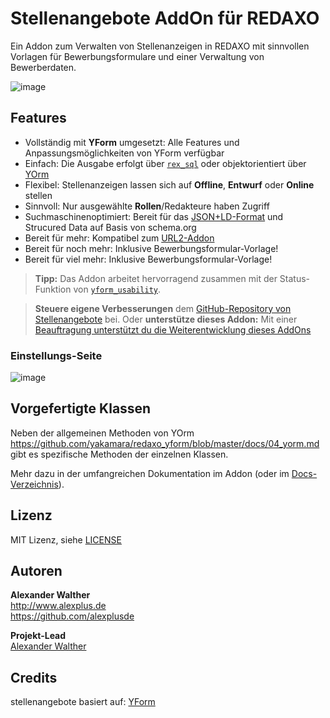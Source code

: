 # Stellenangebote AddOn für REDAXO

Ein Addon zum Verwalten von Stellenanzeigen in REDAXO mit sinnvollen Vorlagen für Bewerbungsformulare und einer Verwaltung von Bewerberdaten.

![image](https://user-images.githubusercontent.com/3855487/200197512-f31175b3-7f9f-4a02-8913-5acb51046c52.png)

## Features

* Vollständig mit **YForm** umgesetzt: Alle Features und Anpassungsmöglichkeiten von YForm verfügbar
* Einfach: Die Ausgabe erfolgt über [`rex_sql`](https://redaxo.org/doku/master/datenbank-queries) oder objektorientiert über [YOrm](https://github.com/yakamara/redaxo_yform_docs/blob/master/de_de/yorm.md)
* Flexibel: Stellenanzeigen lassen sich auf **Offline**, **Entwurf** oder **Online** stellen
* Sinnvoll: Nur ausgewählte **Rollen**/Redakteure haben Zugriff
* Suchmaschinenoptimiert: Bereit für das [JSON+LD-Format](https://jsonld.com/question-and-answer/) und Strucured Data auf Basis von schema.org
* Bereit für mehr: Kompatibel zum [URL2-Addon](https://github.com/tbaddade/redaxo_url)
* Bereit für noch mehr: Inklusive Bewerbungsformular-Vorlage!
* Bereit für viel mehr: Inklusive Bewerbungsformular-Vorlage!

> **Tipp:** Das Addon arbeitet hervorragend zusammen mit der Status-Funktion von [`yform_usability`](https://github.com/FriendsOfREDAXO/yform_usability/).

> **Steuere eigene Verbesserungen** dem [GitHub-Repository von Stellenangebote](https://github.com/alexplusde/stellenangebote) bei. Oder **unterstütze dieses Addon:** Mit einer [Beauftragung unterstützt du die Weiterentwicklung dieses AddOns](https://github.com/sponsors/alexplusde)

### Einstellungs-Seite

![image](https://user-images.githubusercontent.com/3855487/200197207-f962bdc0-89c2-44b7-9ad8-d5b1cf22eb73.png)

## Vorgefertigte Klassen

Neben der allgemeinen Methoden von YOrm <https://github.com/yakamara/redaxo_yform/blob/master/docs/04_yorm.md> gibt es spezifische Methoden der einzelnen Klassen.

Mehr dazu in der umfangreichen Dokumentation im Addon (oder im [Docs-Verzeichnis](https://github.com/alexplusde/stellenangebote/blob/master/docs/)).

## Lizenz

MIT Lizenz, siehe [LICENSE](https://github.com/alexplusde/stellenangebote/blob/master/LICENSE)

## Autoren

**Alexander Walther**  
<http://www.alexplus.de>  
<https://github.com/alexplusde>  

**Projekt-Lead**  
[Alexander Walther](https://github.com/alexplusde)

## Credits

stellenangebote basiert auf: [YForm](https://github.com/yakamara/redaxo_yform)  
